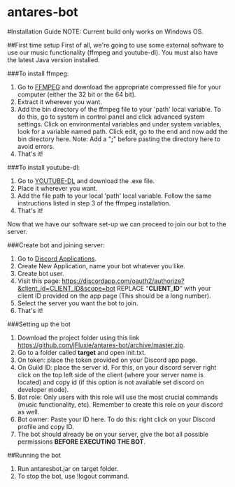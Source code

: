 # antares-bot

#Installation Guide
NOTE: Current build only works on Windows OS. 

##First time setup
First of all, we're going to use some external software to use our music functionality (ffmpeg and youtube-dl). 
You must also have the latest Java version installed.

###To install ffmpeg:
1. Go to [FFMPEG](https://ffmpeg.zeranoe.com/builds) and download the appropriate compressed file for your computer (either the 32 bit or the 64 bit).
2. Extract it wherever you want. 
3. Add the bin directory of the ffmpeg file to your 'path' local variable. To do this, go to system in control panel and click advanced system settings. Click on environmental variables and under system variables, look for a variable named path. Click edit, go to the end and now add the bin directory here. Note: Add a "**;**" before pasting the directory here to avoid errors.   
4. That's it!

###To install youtube-dl:
1. Go to [YOUTUBE-DL]() and download the .exe file.
2. Place it wherever you want.
3. Add the file path to your local 'path' local variable. Follow the same instructions listed in step 3 of the ffmpeg installation. 
4. That's it!

Now that we have our software set-up we can proceed to join our bot to the server.

###Create bot and joining server:
1. Go to [Discord Applications](https://discordapp.com/developers/applications/me).
2. Create New Application, name your bot whatever you like.
3. Create bot user.
4. Visit this page: https://discordapp.com/oauth2/authorize?&client_id=CLIENT_ID&scope=bot REPLACE “**CLIENT_ID**” with your client ID provided on the app page (This should be a long number).
5. Select the server you want the bot to join.
6. That's it!

###Setting up the bot
1. Download the project folder using this link https://github.com/jFluxie/antares-bot/archive/master.zip.
2. Go to a folder called **target** and open init.txt.
3. On token: place the token provided on your Discord app page.
4. On Guild ID: place the server id. For this, on your discord server right click on the top left side of the client (where your server name is located) and copy id (if this option is not available set discord on developer mode).
5. Bot role: Only users with this role will use the most crucial commands (music functionality, etc). Remember to create this role on your discord as well.
6. Bot owner: Paste your ID here. To do this: right click on your Discord profile and copy ID.
6. The bot should already be on your server, give the bot all possible permissions **BEFORE EXECUTING THE BOT**.

##Running the bot
1. Run antaresbot.jar on target folder.
2. To stop the bot, use !logout command.
